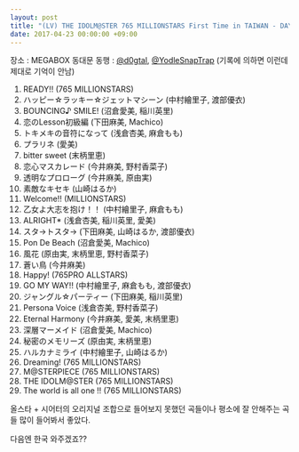 ```yaml
---
layout: post
title: "(LV) THE IDOLM@STER 765 MILLIONSTARS First Time in TAIWAN - DAY 2"
date: 2017-04-23 00:00:00 +09:00
---
```


장소 : MEGABOX 동대문
동행 : [@d0gtal](https://twitter.com/d0gtal), [@YodleSnapTrap](https://twitter.com/YodleSnapTrap) (기록에 의하면 이런데 제대로 기억이 안남)

1.  READY!! (765 MILLIONSTARS)
2.  ハッピー☆ラッキー☆ジェットマシーン (中村繪里子, 渡部優衣)
3.  BOUNCING♪ SMILE! (沼倉愛美, 稲川英里)
4.  恋のLesson初級編 (下田麻美, Machico)
5.  トキメキの音符になって (浅倉杏美, 麻倉もも)
6.  プラリネ (愛美)
7.  bitter sweet (末柄里恵)
8.  恋心マスカレード (今井麻美, 野村香菜子)
9.  透明なプロローグ (今井麻美, 原由実)
10. 素敵なキセキ (山崎はるか)
11. Welcome!! (MILLIONSTARS)
12. 乙女よ大志を抱け！！ (中村繪里子, 麻倉もも)
13. ALRIGHT* (浅倉杏美, 稲川英里, 愛美)
14. スタ→トスタ→ (下田麻美, 山崎はるか, 渡部優衣)
15. Pon De Beach (沼倉愛美, Machico)
16. 風花 (原由実, 末柄里恵, 野村香菜子)
17. 蒼い鳥 (今井麻美)
18. Happy! (765PRO ALLSTARS)
19. GO MY WAY!! (中村繪里子, 麻倉もも, 渡部優衣)
20. ジャングル☆パーティー (下田麻美, 稲川英里)
21. Persona Voice (浅倉杏美, 野村香菜子)
22. Eternal Harmony (今井麻美, 愛美, 末柄里恵)
23. 深層マーメイド (沼倉愛美, Machico)
24. 秘密のメモリーズ (原由実, 末柄里恵)
25. ハルカナミライ (中村繪里子, 山崎はるか)
26. Dreaming! (765 MILLIONSTARS)
27. M@STERPIECE (765 MILLIONSTARS)
28. THE IDOLM@STER (765 MILLIONSTARS)
29. The world is all one !! (765 MILLIONSTARS)

올스타 + 시어터의 오리지널 조합으로 들어보지 못했던 곡들이나 평소에 잘 안해주는 곡들 많이 들어봐서 좋았다.

다음엔 한국 와주겠죠??

